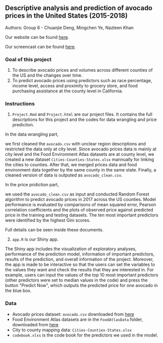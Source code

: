 ## Descriptive analysis and prediction of avocado prices in the United States (2015-2018)

Authors: Group 6 - Chuanjie Deng, Mingchen Ye, Nazleen Khan

Our website can be found [here]().

Our screencast can be found [here]().

### Goal of this project

1. To describe avocado prices and volumes across different counties of the US and the changes over time.
2. To predict avocado prices using predictors such as race percentage, income level, access and proximity to grocery store, and food purchasing assistance at the county level in California.


### Instructions
1. `Project.Rmd` and `Project.html` are our project files. It contains the full descriptions for this project and the codes for data wrangling and price prediciton.

In the data wrangling part,

we first cleaned the `avocado.csv` with unclear region descriptions and restricted the data only at city level. Since avocado prices data is mainly at city level and the Food Environment Atlas datasets are at county level, we created a new dataset `Cities-Counties-States.xlsx` mannually for linking the cities to counties. After that, we merged prices data and food environment data together by the same county in the same state. Finally, a cleaned version of data is outputed as `avocado_clean.csv`.

In the price pridiction part,

we used the `avocado_clean.csv` as input and conducted Random Forest algorithm to predict avocado prices in 2017 across the US counties. Model performance is evaluated by comparisons of mean squared error, Pearson correlation coefficients and the plots of observed price against predicted price in the training and testing datasets. The ten most important predictors were identified by the highest Gini scores.

Full details can be seen inside these documents.

2. `app.R` is our Shiny app.

The Shiny app includes the visualization of exploratory analyses, performance of the prediction model, information of important predictors, results of the prediction, and overall information of the project. Moreover, the app is made to be interactive so that the users can set the variables to the values they want and check the results that they are interested in. For example, users can input the values of the top 10 most important predictors (other predictors were set to median values in the code) and press the button "Predict Now", which outputs the predicted price for one avocado in the blue box.


### Data
- Avocado prices dataset: `avocado.csv` downloaded from [here](https://www.kaggle.com/neuromusic/avocado-prices)
- Food Environment Atlas datasets are in the `FoodAtlasData` folder, downloaded from [here](https://www.ers.usda.gov/data-products/food-environment-atlas/data-access-and-documentation-downloads/)
- City to county mapping data: `Cities-Counties-States.xlsx`
- `codebook.xlxs` is the code book for the predictors we used in the model.


